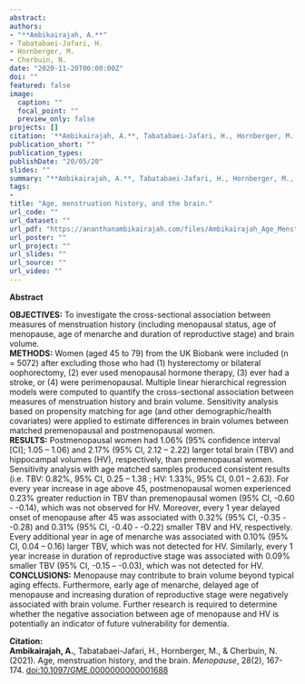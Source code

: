 ```yaml
---
abstract: 
authors:
- "**Ambikairajah, A.**"
- Tabatabaei-Jafari, H.
- Hornberger, M.
- Cherbuin, N.
date: "2020-11-20T00:00:00Z"
doi: ""
featured: false
image:
  caption: ""
  focal_point: ""
  preview_only: false
projects: []
citation: '**Ambikairajah, A.**, Tabatabaei-Jafari, H., Hornberger, M., & Cherbuin, N. (2021). Age, menstruation history, and the brain. *Menopause*, 28(2), 167-174. [doi:10.1097/GME.0000000000001688](https://doi.org/10.1097/GME.0000000000001688)'
publication_short: ""
publication_types: 
publishDate: "20/05/20"
slides: ""
summary: "**Ambikairajah, A.**, Tabatabaei-Jafari, H., Hornberger, M., & Cherbuin, N. (2021). Age, menstruation history, and the brain. *Menopause*, 28(2), 167-174. [doi:10.1097/GME.0000000000001688](https://doi.org/10.1097/GME.0000000000001688)"
tags:
- 
title: "Age, menstruation history, and the brain."
url_code: ""
url_dataset: ""
url_pdf: "https://ananthanambikairajah.com/files/Ambikairajah_Age_Menstruation_History_and_Brain_Accepted_Version.pdf"
url_poster: ""
url_project: ""
url_slides: ""
url_source: ""
url_video: ""
---
```

**Abstract**   

**OBJECTIVES:** To investigate the cross-sectional association between measures of menstruation history (including menopausal status, age of menopause, age of menarche and duration of reproductive stage) and brain volume.   
**METHODS:** Women (aged 45 to 79) from the UK Biobank were included (n = 5072) after excluding those who had (1) hysterectomy or bilateral oophorectomy, (2) ever used menopausal hormone therapy, (3) ever had a stroke, or (4) were perimenopausal. Multiple linear hierarchical regression models were computed to quantify the cross-sectional association between measures of menstruation history and brain volume. Sensitivity analysis based on propensity matching for age (and other demographic/health covariates) were applied to estimate differences in brain volumes between matched premenopausal and postmenopausal women.   
**RESULTS:** Postmenopausal women had 1.06% (95% confidence interval [CI]; 1.05 – 1.06) and 2.17% (95% CI, 2.12 – 2.22) larger total brain (TBV) and hippocampal volumes (HV), respectively, than premenopausal women. Sensitivity analysis with age matched samples produced consistent results (i.e. TBV: 0.82%, 95% CI, 0.25 – 1.38 ; HV: 1.33%, 95% CI, 0.01 – 2.63). For every year increase in age above 45, postmenopausal women experienced 0.23% greater reduction in TBV than premenopausal women (95% CI, -0.60 - -0.14),  which was not observed for HV. Moreover, every 1 year delayed onset of menopause after 45 was associated with 0.32% (95% CI, -0.35 - -0.28) and 0.31% (95% CI, -0.40 - -0.22) smaller TBV and HV, respectively. Every additional year in age of menarche was associated with 0.10% (95% CI, 0.04 – 0.16)  larger TBV, which was not detected for HV. Similarly, every 1 year increase in duration of reproductive stage was associated with 0.09% smaller TBV (95% CI, -0.15 – -0.03), which was not detected for HV.   
**CONCLUSIONS:** Menopause may contribute to brain volume beyond typical aging effects. Furthermore, early age of menarche, delayed age of menopause and increasing duration of reproductive stage were negatively associated with brain volume. Further research is required to determine whether the negative association between age of menopause and HV is potentially an indicator of future vulnerability for dementia.  

**Citation:**    
**Ambikairajah, A.**, Tabatabaei-Jafari, H., Hornberger, M., & Cherbuin, N. (2021). Age, menstruation history, and the brain. *Menopause*, 28(2), 167-174. [doi:10.1097/GME.0000000000001688](https://doi.org/10.1097/GME.0000000000001688)

